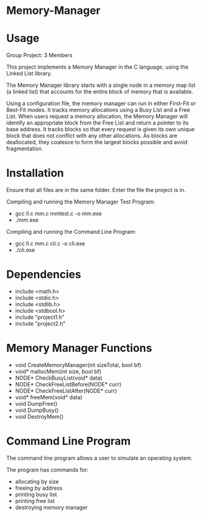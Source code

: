 # Memory-Manager

# Usage
Group Project: 3 Members

This project implements a Memory Manager in the C language, using the Linked List library.

The Memory Manager library starts with a single node in a memory map list (a linked list) that accounts for the entire block of memory that is available.

Using a configuration file, the memory manager can run in either First-Fit or Best-Fit modes. It tracks memory allocations using a Busy List and a Free List. When users request a memory allocation, the Memory Manager will identify an appropriate block from the Free List and return a pointer to its base address. It tracks blocks so that every request is given its own unique block that does not conflict with any other allocations. As blocks are deallocated, they coalesce to form the largest blocks possible and avoid fragmentation.

# Installation
Ensure that all files are in the same folder. Enter the file the project is in.  

Compiling and running the Memory Manager Test Program:
- gcc ll.c mm.c mmtest.c -o mm.exe  
- ./mm.exe

Compiling and running the Command Line Program:
- gcc ll.c mm.c cli.c -o cli.exe
- ./cli.exe

# Dependencies
- include <math.h>
- include <stdio.h>
- include <stdlib.h>
- include <stdbool.h>
- include "project1.h"
- include "project2.h"

# Memory Manager Functions
- void CreateMemoryManager(int sizeTotal, bool bf)
- void* mallocMem(int size, bool bf)
- NODE* CheckBusyList(void* data)
- NODE* CheckFreeListBefore(NODE* curr)
- NODE* CheckFreeListAfter(NODE* curr)
- void* freeMem(void* data)
- void DumpFree()
- void DumpBusy()
- void DestroyMem()


# Command Line Program
The command line program allows a user to simulate an operating system. 

The program has commands for:
- allocating by size
- freeing by address
- printing busy list
- printing free list
- destroying memory manager

